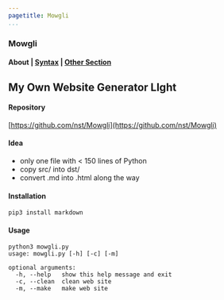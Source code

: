 ```yaml
---
pagetitle: Mowgli
...
```


### Mowgli

#### About | [Syntax](syntax/index.html) | [Other Section](other_section/index.html)

## My Own Website Generator LIght

#### Repository

[https://github.com/nst/Mowgli](https://github.com/nst/Mowgli)

#### Idea

- only one file with < 150 lines of Python
- copy src/ into dst/
- convert .md into .html along the way

#### Installation

    pip3 install markdown

#### Usage

    python3 mowgli.py 
    usage: mowgli.py [-h] [-c] [-m]
    
    optional arguments:
      -h, --help   show this help message and exit
      -c, --clean  clean web site
      -m, --make   make web site
